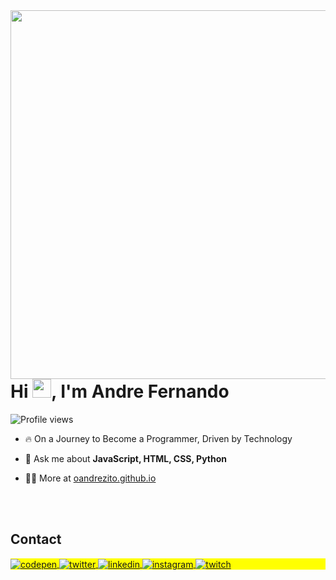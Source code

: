 <img align="right" height="590em" src="https://raw.githubusercontent.com/gist/oandrezito/7c1ab65e51760c4b34d4239deede265f/raw/d41f4ac3acc4dc60c49e89d454d6be9d6a8c1367/githubcard.svg"/>
<h1 align="left">Hi <img src="https://raw.githubusercontent.com/kaueMarques/kaueMarques/master/hi.gif" height="30px">, I'm Andre Fernando</h1>
<p align="left"> <img src="https://komarev.com/ghpvc/?username=oandrezito&color=yellow" alt="Profile views" /> </p>

- 🔥 On a Journey to Become a Programmer, Driven by Technology

- 💬 Ask me about **JavaScript, HTML, CSS, Python**

- 👨‍💻 More at [oandrezito.github.io](https://oandrezito.github.io/DevLinks/)

<!--

<br><br>

## 🛠 &nbsp;Tech Stack

![JavaScript](https://img.shields.io/badge/-JavaScript-05122A?style=flat&logo=javascript)&nbsp;
![Node.js](https://img.shields.io/badge/-Node.js-05122A?style=flat&logo=node.js)&nbsp;
![HTML](https://img.shields.io/badge/-HTML-05122A?style=flat&logo=HTML5)&nbsp;
![CSS](https://img.shields.io/badge/-CSS-05122A?style=flat&logo=CSS3&logoColor=1572B6)&nbsp;
![React](https://img.shields.io/badge/-React-05122A?style=flat&logo=react)&nbsp;
![Git](https://img.shields.io/badge/-Git-05122A?style=flat&logo=git)&nbsp;
![GitHub](https://img.shields.io/badge/-GitHub-05122A?style=flat&logo=github)&nbsp;
![Markdown](https://img.shields.io/badge/-Markdown-05122A?style=flat&logo=markdown)&nbsp;
![Visual Studio Code](https://img.shields.io/badge/-Visual%20Studio%20Code-05122A?style=flat&logo=visual-studio-code&logoColor=007ACC)&nbsp;
![PostgreSQL](https://img.shields.io/badge/-PostgreSQL-05122A?style=flat&logo=postgresql)&nbsp;
![SQLite](https://img.shields.io/badge/-SQLite-05122A?style=flat&logo=sqlite)&nbsp;

<br><br>

## ⚙️ &nbsp;GitHub Analytics

<p align="left">
<img width="530em" src="https://github-readme-stats.vercel.app/api?username=maykbrito&show_icons=true&theme=vision-friendly-dark" alt="maykbrito's stats"/>
<img width="530em" src="https://github-readme-stats.vercel.app/api/top-langs/?username=maykbrito&layout=compact&theme=vision-friendly-dark" alt="maykbrito's most languages"/>
</p>
-->

<br><br>

## Contact

<p align="left" style="background:yellow">
<a href="https://codepen.io/oandrezito" target="_blank">
  <img align="center" src="https://img.shields.io/badge/-oandrezito-05122A?style=flat&logo=codepen" alt="codepen"/>
</a>
<a href="https://twitter.com/oandrezitoo" target="_blank">
  <img align="center" src="https://img.shields.io/badge/-oandrezito-05122A?style=flat&logo=twitter" alt="twitter"/>  
</a>
<a href="https://linkedin.com/in/oandrefernando1" target="_blank">
  <img align="center" src="https://img.shields.io/badge/-oandrezito-05122A?style=flat&logo=linkedin" alt="linkedin"/>
</a>
<a href="https://instagram.com/oandrezito" target="_blank">
 <img align="center" src="https://img.shields.io/badge/-oandrezito-05122A?style=flat&logo=instagram" alt="instagram"/>
</a>
<a href="https://twitch.com/oandrezito" target="_blank">
 <img align="center" src="https://img.shields.io/badge/-oandrezito-05122A?style=flat&logo=twitch" alt="twitch"/>
</a>
</p>
